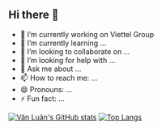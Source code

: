 ## Hi there 👋

- 🔭 I’m currently working on Viettel Group
- 🌱 I’m currently learning ...
- 👯 I’m looking to collaborate on ...
- 🤔 I’m looking for help with ...
- 💬 Ask me about ...
- 📫 How to reach me: ...
- 😄 Pronouns: ...
- ⚡ Fun fact: ...

[![Văn Luân's GitHub stats](https://github-readme-stats.vercel.app/api?username=luanpahm&include_all_commits=true&show_icons=true&theme=transparent)](https://github.com/luanpahm)
[![Top Langs](https://github-readme-stats.vercel.app/api/top-langs/?username=luanpahm&size_weight=0.5&count_weight=0.5&theme=transparent)](https://github.com/luanpahm)
